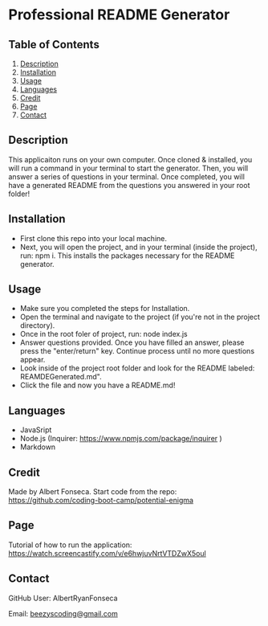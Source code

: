 # Professional README Generator

## Table of Contents

1) [Description](#description)
2) [Installation](#installation)
3) [Usage](#usage)
4) [Languages](#languages)
5) [Credit](#credit)
6) [Page](#page)
7) [Contact](#contact)


## Description

This applicaiton runs on your own computer. Once cloned & installed, you will run a command in your terminal to start the generator. Then, you will answer a series of questions in your terminal. Once completed, you will have a generated README from the questions you answered in your root folder!

## Installation

- First clone this repo into your local machine.
- Next, you will open the project, and in your terminal (inside the project), run: npm i. This installs the packages necessary for the README generator.

## Usage
- Make sure you completed the steps for Installation.
- Open the terminal and navigate to the project (if you're not in the project directory).
- Once in the root foler of project, run: node index.js
- Answer questions provided. Once you have filled an answer, please press the "enter/return" key. Continue process until no more questions appear.
- Look inside of the project root folder and look for the README labeled: REAMDEGenerated.md".
- Click the file and now you have a README.md!

## Languages
- JavaSript
- Node.js (Inquirer: https://www.npmjs.com/package/inquirer )
- Markdown

## Credit
Made by Albert Fonseca. Start code from the repo: https://github.com/coding-boot-camp/potential-enigma

## Page

Tutorial of how to run the application:
https://watch.screencastify.com/v/e6hwjuvNrtVTDZwX5oul

## Contact
GitHub User: AlbertRyanFonseca

Email: beezyscoding@gmail.com

